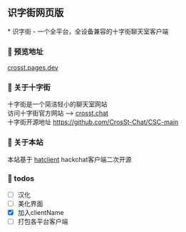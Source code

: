 ## 识字街网页版
\* 识字街 - 一个全平台，全设备兼容的十字街聊天室客户端
### 🎁 预览地址
[crosst.pages.dev](https://crosst.pages.dev)
### 🎊 关于十字街
十字街是一个简洁轻小的聊天室网站 <br>
访问十字街官方网站 --> [crosst.chat](https://crosst.chat) <br>
十字街开源地址 https://github.com/CrosSt-Chat/CSC-main
### 🎈 关于本站
本站基于 [hatclient](https://github.com/HatCrew/HatClient) hackchat客户端二次开源
### 📌 todos
- [ ] 汉化
- [ ] 美化界面
- [x] 加入clientName
- [ ] 打包各平台客户端
